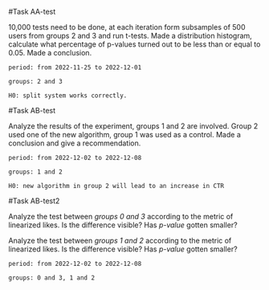 #Task AA-test

10,000 tests need to be done, at each iteration form subsamples of 500 users from groups 2 and 3 and run t-tests.
Made a distribution histogram, calculate what percentage of p-values turned out to be less than or equal to 0.05.
Made a conclusion.

`period: from 2022-11-25 to 2022-12-01`

`groups: 2 and 3`

`H0: split system works correctly.`



#Task AB-test

Analyze the results of the experiment, groups 1 and 2 are involved.
Group 2 used one of the new algorithm, group 1 was used as a control.
Made a conclusion and give a recommendation. 

`period: from 2022-12-02 to 2022-12-08`

`groups: 1 and 2`

`H0: new algorithm in group 2 will lead to an increase in CTR`



#Task AB-test2

Analyze the test between _groups 0 and 3_ according to the metric of linearized likes. 
Is the difference visible? Has _p-value_ gotten smaller?

Analyze the test between _groups 1 and 2_ according to the metric of linearized likes. 
Is the difference visible? Has _p-value_ gotten smaller?


`period: from 2022-12-02 to 2022-12-08`

`groups: 0 and 3, 1 and 2`




